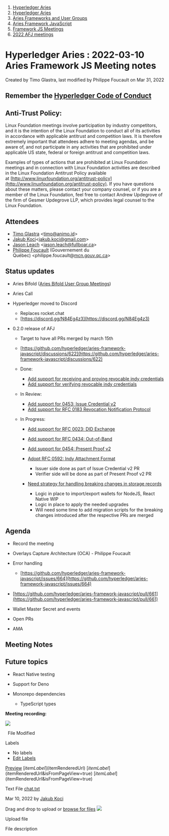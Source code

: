 1. [Hyperledger Aries](index.html)
2. [Hyperledger Aries](Hyperledger-Aries_18481154.html)
3. [Aries Frameworks and User Groups](Aries-Frameworks-and-User-Groups_18481290.html)
4. [Aries Framework JavaScript](Aries-Framework-JavaScript_18482463.html)
5. [Framework JS Meetings](Framework-JS-Meetings_18482467.html)
6. [2022 AFJ meetings](2022-AFJ-meetings_18515835.html)

# Hyperledger Aries : 2022-03-10 Aries Framework JS Meeting notes

Created by Timo Glastra, last modified by Philippe Foucault on Mar 31, 2022

## Remember the [Hyperledger Code of Conduct](https://lf-hyperledger.atlassian.net/wiki/display/HYP/Hyperledger+Code+of+Conduct)

## Anti-Trust Policy:

Linux Foundation meetings involve participation by industry competitors, and it is the intention of the Linux Foundation to conduct all of its activities in accordance with applicable antitrust and competition laws. It is therefore extremely important that attendees adhere to meeting agendas, and be aware of, and not participate in any activities that are prohibited under applicable US state, federal or foreign antitrust and competition laws.

Examples of types of actions that are prohibited at Linux Foundation meetings and in connection with Linux Foundation activities are described in the Linux Foundation Antitrust Policy available at [http://www.linuxfoundation.org/antitrust-policy](http://www.linuxfoundation.org/antitrust-policy). If you have questions about these matters, please contact your company counsel, or if you are a member of the Linux Foundation, feel free to contact Andrew Updegrove of the firm of Gesmer Updegrove LLP, which provides legal counsel to the Linux Foundation.

## Attendees

- [Timo Glastra](https://lf-hyperledger.atlassian.net/wiki/people/5f64a069a1048d0069073500?ref=confluence) &lt;timo@animo.id&gt;
- [Jakub Koci](https://lf-hyperledger.atlassian.net/wiki/people/557058:a09deeb2-174a-4e43-9fd0-890f4d055dd5?ref=confluence)&lt;jakub.koci@gmail.com&gt;
- [Jason Leach](https://lf-hyperledger.atlassian.net/wiki/people/557058:f6688130-fee2-4c0a-a611-b8623f0d7f57?ref=confluence) &lt;jason.leach@fullboar.ca&gt;
- [Philippe Foucault](https://lf-hyperledger.atlassian.net/wiki/people/62150c66c345490071971b9f?ref=confluence) (Gouvernement du Québec) &lt;philippe.foucault@[mcn.gouv.qc.ca](http://mcn.gouv.qc.ca/)&gt;

## Status updates

- Aries Bifold ([Aries Bifold User Group Meetings](Aries-Bifold-User-Group-Meetings_18490725.html))
- Aries Call
- Hyperledger moved to Discord
  
  - Replaces rocket.chat
  - [https://discord.gg/N84Eg4z3](https://discord.gg/N84Eg4z3)
- 0.2.0 release of AFJ
  
  - Target to have all PRs merged by march 15th
  - [https://github.com/hyperledger/aries-framework-javascript/discussions/622](https://github.com/hyperledger/aries-framework-javascript/discussions/622)
  - Done:
    
    - [Add support for receiving and proving revocable indy credentials](https://github.com/hyperledger/aries-framework-javascript/issues/349)
    - [Add support for verifying revocable indy credentials](https://github.com/hyperledger/aries-framework-javascript/issues/350)
  - In Review:
    
    - [Add support for 0453: Issue Credential v2](https://github.com/hyperledger/aries-framework-javascript/issues/352)
    - [Add support for RFC 0183 Revocation Notification Protocol](https://github.com/hyperledger/aries-framework-javascript/issues/493)
  - In Progress:
    
    - [Add support for RFC 0023: DID Exchange](https://github.com/hyperledger/aries-framework-javascript/issues/345)
    - [Add support for RFC 0434: Out-of-Band](https://github.com/hyperledger/aries-framework-javascript/issues/344)
    - [Add support for 0454: Present Proof v2](https://github.com/hyperledger/aries-framework-javascript/issues/353)
    - [Adopt RFC 0592: Indy Attachment Format](https://github.com/hyperledger/aries-framework-javascript/issues/494)
      
      - Issuer side done as part of Issue Credential v2 PR
      - Verifier side will be done as part of Present Proof v2 PR
    - [Need strategy for handling breaking changes in storage records](https://github.com/hyperledger/aries-framework-javascript/issues/305)
      
      - Logic in place to import/export wallets for NodeJS, React Native WIP
      - Logic in place to apply the needed upgrades
      - Will need some time to add migration scripts for the breaking changes introduced after the respective PRs are merged

## Agenda

- Record the meeting
- Overlays Capture Architecture (OCA) - Philippe Foucault
- Error handling
  
  - [https://github.com/hyperledger/aries-framework-javascript/issues/664](https://github.com/hyperledger/aries-framework-javascript/issues/664)
- [https://github.com/hyperledger/aries-framework-javascript/pull/661](https://github.com/hyperledger/aries-framework-javascript/pull/661)
- Wallet Master Secret and events
- Open PRs
- AMA

## Meeting Notes

## Future topics

- React Native testing
- Support for Deno
- Monorepo dependencies
  
  - TypeScript types

**Meeting recording:**

**![](plugins/servlet/confluence/placeholder/unknown-attachment)**

  File Modified

Labels

- No labels
- [Edit Labels](# "Edit Labels")

[Preview]() [$itemLabel]($itemRenderedUrl) [$itemLabel]($itemRenderedUrl&isFromPageView=true) [$itemLabel]($itemRenderedUrl&isFromPageView=true)

Text File [chat.txt](attachments/18495662/18516025.txt "Download")

Mar 10, 2022 by [Jakub Koci](/wiki/people/557058:a09deeb2-174a-4e43-9fd0-890f4d055dd5)

Drag and drop to upload or [browse for files]() ![](images/icons/wait.gif)

Upload file

File description

